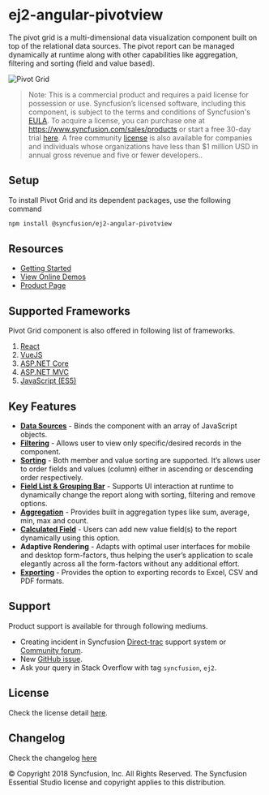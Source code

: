 # ej2-angular-pivotview

The pivot grid is a multi-dimensional data visualization component built on top of the relational data sources. The pivot report can be managed dynamically at runtime along with other capabilities like aggregation, filtering and sorting (field and value based).

![Pivot Grid](https://ej2.syncfusion.com/products/typescript/pivotview/readme.gif)

>Note: This is a commercial product and requires a paid license for possession or use. Syncfusion’s licensed software, including this component, is subject to the terms and conditions of Syncfusion's [EULA](https://www.syncfusion.com/eula/es/). To acquire a license, you can purchase one at https://www.syncfusion.com/sales/products or start a free 30-day trial [here](https://www.syncfusion.com/account/manage-trials/start-trials).
>A free community [license](https://www.syncfusion.com/products/communitylicense) is also available for companies and individuals whose organizations have less than $1 million USD in annual gross revenue and five or fewer developers..

## Setup

To install Pivot Grid and its dependent packages, use the following command

```sh
npm install @syncfusion/ej2-angular-pivotview
```

## Resources

* [Getting Started](https://ej2.syncfusion.com/angular/documentation/pivot-grid/getting-started.html)
* [View Online Demos](https://ej2.syncfusion.com/angular/demos/?utm_source=npm&utm_campaign=pivot-grid#/material/pivotview/default.html)
* [Product Page](https://www.syncfusion.com/products/angular/pivot-grid)

## Supported Frameworks

Pivot Grid component is also offered in following list of frameworks.

1. [React](https://github.com/syncfusion/ej2-react-pivotview)
2. [VueJS](https://github.com/syncfusion/ej2-vue-pivotview)
3. [ASP.NET Core](https://www.syncfusion.com/products/aspnetcore/pivot-grid)
4. [ASP.NET MVC](https://www.syncfusion.com/products/aspnetmvc/pivot-grid)
5. [JavaScript (ES5)](https://www.syncfusion.com/products/javascript/pivot-grid)

## Key Features

* [**Data Sources**](https://ej2.syncfusion.com/angular/demos/?utm_source=npm&utm_campaign=pivot-grid#/material/pivotview/local) - Binds the component with an array of JavaScript objects.
* [**Filtering**](https://ej2.syncfusion.com/angular/demos/?utm_source=npm&utm_campaign=pivot-grid#/material/pivotview/filtering) - Allows user to view only specific/desired records in the component.
* [**Sorting**](https://ej2.syncfusion.com/angular/demos/?utm_source=npm&utm_campaign=pivot-grid#/material/pivotview/sorting) - Both member and value sorting are supported. It’s allows user to order fields and values (column) either in ascending or descending order respectively.
* [**Field List & Grouping Bar**](https://ej2.syncfusion.com/angular/demos/?utm_source=npm&utm_campaign=pivot-grid#/material/pivotview/grouping-bar) - Supports UI interaction at runtime to dynamically change the report along with sorting, filtering and remove options.
* [**Aggregation**](https://ej2.syncfusion.com/angular/demos/?utm_source=npm&utm_campaign=pivot-grid#/material/pivotview/aggregation) - Provides built in aggregation types like sum, average, min, max and count.
* [**Calculated Field**](https://ej2.syncfusion.com/angular/demos/?utm_source=npm&utm_campaign=pivot-grid#/material/pivotview/calculated-field) - Users can add new value field(s) to the report dynamically using this option.
* **Adaptive Rendering** - Adapts with optimal user interfaces for mobile and desktop form-factors, thus helping the user’s application to scale elegantly across all the form-factors without any additional effort.
* [**Exporting**](https://ej2.syncfusion.com/angular/demos/?utm_source=npm&utm_campaign=pivot-grid#/material/pivotview/exporting) - Provides the option to exporting records to Excel, CSV and PDF formats.

## Support

Product support is available for through following mediums.

* Creating incident in Syncfusion [Direct-trac](https://www.syncfusion.com/support/directtrac/incidents?utm_source=npm&utm_campaign=pivot-grid) support system or [Community forum](https://www.syncfusion.com/forums/essential-js2?utm_source=npm&utm_campaign=pivot-grid).
* New [GitHub issue](https://github.com/syncfusion/ej2-pivotview/issues/new).
* Ask your query in Stack Overflow with tag `syncfusion`, `ej2`.

## License

Check the license detail [here](https://github.com/syncfusion/ej2/blob/master/license?utm_source=npm&utm_campaign=pivot-grid).

## Changelog

Check the changelog [here](https://github.com/syncfusion/ej2-pivotview/blob/master/CHANGELOG.md?utm_source=npm&utm_campaign=pivot-grid)

&copy; Copyright 2018 Syncfusion, Inc. All Rights Reserved. The Syncfusion Essential Studio license and copyright applies to this distribution.